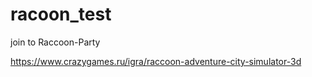 # racoon_test

join to Raccoon-Party

https://www.crazygames.ru/igra/raccoon-adventure-city-simulator-3d
